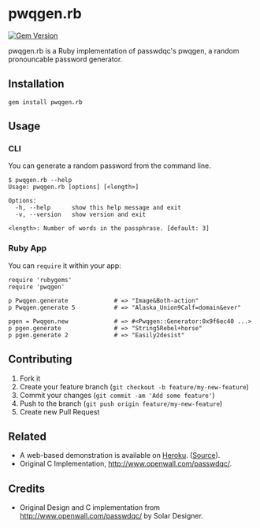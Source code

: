 # pwqgen.rb

[![Gem Version](https://badge.fury.io/rb/pwqgen.rb.svg)](https://badge.fury.io/rb/pwqgen.rb)

pwqgen.rb is a Ruby implementation of passwdqc's pwqgen, a random pronouncable password generator.

## Installation

```
gem install pwqgen.rb
```

## Usage

### CLI
You can generate a random password from the command line.
```
$ pwqgen.rb --help
Usage: pwqgen.rb [options] [<length>]

Options:
  -h, --help      show this help message and exit
  -v, --version   show version and exit

<length>: Number of words in the passphrase. [default: 3]
```

### Ruby App
You can `require` it within your app:
```
require 'rubygems'
require 'pwqgen'

p Pwqgen.generate             # => "Image&Both-action"
p Pwqgen.generate 5           # => "Alaska_Union9Calf=domain&ever"

pgen = Pwqgen.new             # => #<Pwqgen::Generator:0x9f6ec40 ...>
p pgen.generate               # => "String5Rebel+horse"
p pgen.generate 2             # => "Easily2desist"
```

## Contributing

1. Fork it
2. Create your feature branch (`git checkout -b feature/my-new-feature`)
3. Commit your changes (`git commit -am 'Add some feature'`)
4. Push to the branch (`git push origin feature/my-new-feature`)
5. Create new Pull Request

## Related

- A web-based demonstration is available on [Heroku](https://pwqgen.herokuapp.com/). ([Source](https://github.com/iphoting/pwqgen-web)).
- Original C Implementation, <http://www.openwall.com/passwdqc/>.

## Credits

- Original Design and C implementation from <http://www.openwall.com/passwdqc/> by Solar Designer.

